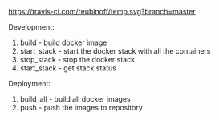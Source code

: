 
https://travis-ci.com/reubinoff/temp.svg?branch=master


Development:
1) build - build docker image
2) start_stack - start the docker stack with all the containers
3) stop_stack - stop the docker stack
4) start_stack - get stack status

Deployment:
1) build_all - build all docker images
2) push - push the images to repository

